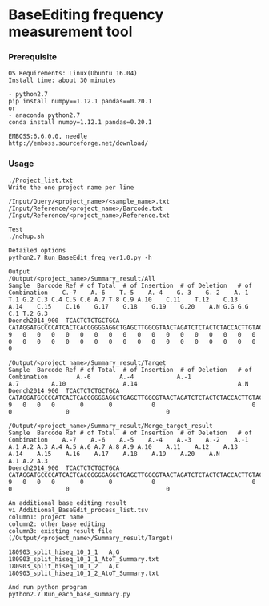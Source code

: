 # BaseEditing frequency measurement tool

### Prerequisite ###
    OS Requirements: Linux(Ubuntu 16.04)
    Install time: about 30 minutes
    
    - python2.7
    pip install numpy==1.12.1 pandas==0.20.1
    or
    - anaconda python2.7
    conda install numpy=1.12.1 pandas=0.20.1
    
    EMBOSS:6.6.0.0, needle
    http://emboss.sourceforge.net/download/
    

### Usage ###

    ./Project_list.txt
    Write the one project name per line
    
    /Input/Query/<project_name>/<sample_name>.txt
    /Input/Reference/<project_name>/Barcode.txt
    /Input/Reference/<project_name>/Reference.txt
    
    Test
    ./nohup.sh
    
    Detailed options
    python2.7 Run_BaseEdit_freq_ver1.0.py -h
    
    Output
    /Output/<project_name>/Summary_result/All
    Sample	Barcode	Ref	# of Total	# of Insertion	# of Deletion	# of Combination	C.-7	A.-6	T.-5	A.-4	G.-3	G.-2	A.-1	T.1	G.2	C.3	C.4	C.5	C.6	A.7	T.8	C.9	A.10	C.11	T.12	C.13	A.14	C.15	C.16	G.17	G.18	G.19	G.20	A.N	G.G	G.G	C.1	T.2	G.3
    Doench2014_900	TCACTCTCTGCTGCA CATAGGATGCCCCATCACTCACCGGGGAGGCTGAGCTTGGCGTAACTAGATCTCTACTCTACCACTTGTACTTCAGCGGTCAGCTTACTCGACTTAA	9	0	0	0	0	0	0	0	0	0	0	0	0	0	0	0	0	0	0	0	0	0	0	0	0	0	0	0	0	0	0	0	0	0	0	0	0

    /Output/<project_name>/Summary_result/Target
    Sample	Barcode	Ref	# of Total	# of Insertion	# of Deletion	# of Combination	 	A.-6	 	A.-4	 	 	A.-1	 	 	 	 	 	 	A.7	 	 	A.10	 	 	 	A.14	 	 	 	 	 	 	A.N	 	 	 	 	 
    Doench2014_900	TCACTCTCTGCTGCA	CATAGGATGCCCCATCACTCACCGGGGAGGCTGAGCTTGGCGTAACTAGATCTCTACTCTACCACTTGTACTTCAGCGGTCAGCTTACTCGACTTAA	9	0	0	0	 	0	 	0	 	 	0	 	 	 	 	 	 	0	 	 	0	 	 	 	0	 	 	 	 	 	 	0	 	 	 	 	 

    /Output/<project_name>/Summary_result/Merge_target_result
    Sample	Barcode	Ref	# of Total	# of Insertion	# of Deletion	# of Combination	A.-7	A.-6	A.-5	A.-4	A.-3	A.-2	A.-1	A.1	A.2	A.3	A.4	A.5	A.6	A.7	A.8	A.9	A.10	A.11	A.12	A.13	A.14	A.15	A.16	A.17	A.18	A.19	A.20	A.N	 	 	A.1	A.2	A.3
    Doench2014_900	TCACTCTCTGCTGCA	CATAGGATGCCCCATCACTCACCGGGGAGGCTGAGCTTGGCGTAACTAGATCTCTACTCTACCACTTGTACTTCAGCGGTCAGCTTACTCGACTTAA	9	0	0	0	 	0	 	0	 	 	0	 	 	 	 	 	 	0	 	 	0	 	 	 	0	 	 	 	 	 	 	0	 	 	 	 	 

    An additional base editing result
    vi Additional_BaseEdit_process_list.tsv
    column1: project name
    column2: other base editing
    column3: existing result file (/Output/<project_name>/Summary_result/Target)
    
    180903_split_hiseq_10_1_1   A,G 180903_split_hiseq_10_1_1_AtoT_Summary.txt
    180903_split_hiseq_10_1_2   A,C 180903_split_hiseq_10_1_2_AtoT_Summary.txt

    And run python program
    python2.7 Run_each_base_summary.py
